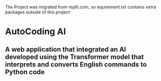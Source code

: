 The Project was migrated from replit.com, so equirement.txt contains extra packages outside of this project 

# AutoCoding AI 
## A web application that integrated an AI developed using the Transformer model that interprets and converts English commands to Python code 

